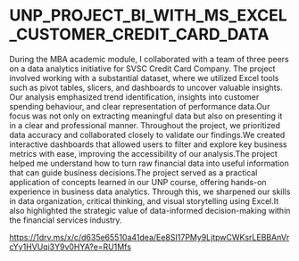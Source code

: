 # UNP_PROJECT_BI_WITH_MS_EXCEL_CUSTOMER_CREDIT_CARD_DATA

During the MBA academic module, I collaborated with a team of three peers on a data analytics initiative for SVSC Credit Card Company. The project involved working with a substantial dataset, where we utilized Excel tools such as pivot tables, slicers, and dashboards to uncover valuable insights. Our analysis emphasized trend identification, insights into customer spending behaviour, and clear representation of performance data.Our focus was not only on extracting meaningful data but also on presenting it in a clear and professional manner. Throughout the project, we prioritized data accuracy and collaborated closely to validate our findings.We created interactive dashboards that allowed users to filter and explore key business metrics with ease, improving the accessibility of our analysis.The project helped me understand how to turn raw financial data into useful information that can guide business decisions.The project served as a practical application of concepts learned in our UNP course, offering hands-on experience in business data analytics. Through this, we sharpened our skills in data organization, critical thinking, and visual storytelling using Excel.It also highlighted the strategic value of data-informed decision-making within the financial services industry.

https://1drv.ms/x/c/d635e65510a41dea/Ee8SI17PMy9LjtpwCWKsrLEBBAnVrcYy1HVUqi3Y9v0HYA?e=RU1Mfs
